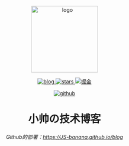 <p align="center">
  <a href="https://blog.ssscode.com/" target="_blank" rel="noopener noreferrer">
    <img width="180" src="https://cdn.jsdelivr.net/gh/JS-banana/images/vuepress/photo_nobg.png" alt="logo">
  </a>
</p>

<p align="center">
  <a href="https://github.com/JS-banana/blog">
    <img src="https://visitor-badge.glitch.me/badge?page_id=js-banana.blog" alt="blog">
  </a>
  <a href="https://github.com/JS-banana/blog/stargazers">
    <img src="https://img.shields.io/github/stars/JS-banana/blog" alt="stars">
  </a>
  <a href="https://juejin.im/user/1204720476890477">
    <img src="https://img.shields.io/badge/Juejin-掘金-blue" alt="掘金">
  </a>
</p>

<p align="center">
  <a href="https://github.com/JS-banana/blog/actions/workflows/deploy_github.yml">
    <img src="https://github.com/JS-banana/blog/actions/workflows/deploy_github.yml/badge.svg" alt="github">
  </a>
  <!-- <a href="https://github.com/JS-banana/blog/actions/workflows/deploy_coding.yml">
    <img src="https://github.com/JS-banana/blog/actions/workflows/deploy_coding.yml/badge.svg" alt="coding">
  </a>
  <a href="https://github.com/JS-banana/blog/actions/workflows/schedule.yml">
    <img src="https://github.com/JS-banana/blog/actions/workflows/schedule.yml/badge.svg" alt="schedule">
  </a> -->
</p>

<h1 align="center">小帅の技术博客</h1>

<h6 align="center">
  Github的部署：<a href="https://JS-banana.github.io/blog">https://JS-banana.github.io/blog</a>
</h6>
<!-- <h6 align="center">
  个人服务器：<a href="http://blog.ssscode.com/">http://ssscode.com/</a>
</h6> -->
